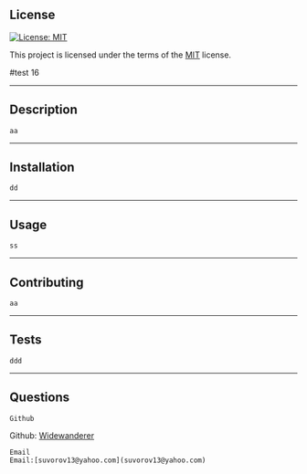 
## License

[![License: MIT](https://img.shields.io/badge/License-MIT-yellow.svg)](https://opensource.org/licenses/MIT)

This project is licensed under the terms of the [MIT](https://opensource.org/licenses/MIT) license.

    
  #test 16  

  -----

  ## Description 

    aa
    
  -----

  ## Installation 
    dd

  -----

  ## Usage
    ss

  -----

  ## Contributing
    aa

  -----

  ## Tests
    ddd

  -----

  ## Questions 
    Github
   Github: [Widewanderer](https://github.com/Widewanderer)


    Email
    Email:[suvorov13@yahoo.com](suvorov13@yahoo.com)
    
    